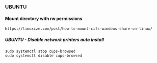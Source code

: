 ### UBUNTU ###
#### Mount directory with rw permissions ####
```
https://linuxize.com/post/how-to-mount-cifs-windows-share-on-linux/
```

##### UBUNTU - Disable network printers auto install #####
```
sudo systemctl stop cups-browsed
sudo systemctl disable cups-browsed
```
